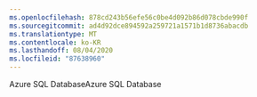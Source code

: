 ```yaml
---
ms.openlocfilehash: 878cd243b56efe56c0be4d092b86d078cbde990f
ms.sourcegitcommit: ad4d92dce894592a259721a1571b1d8736abacdb
ms.translationtype: MT
ms.contentlocale: ko-KR
ms.lasthandoff: 08/04/2020
ms.locfileid: "87638960"
---
```

<span data-ttu-id="9ea1c-101">Azure SQL Database</span><span class="sxs-lookup"><span data-stu-id="9ea1c-101">Azure SQL Database</span></span>
